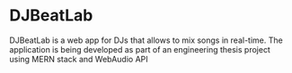 # DJBeatLab
DJBeatLab is a web app for DJs that allows to mix songs in real-time. The application is being developed as part of an engineering thesis project using MERN stack and WebAudio API 
